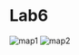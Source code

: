 # Lab6
![map1](https://user-images.githubusercontent.com/42807663/49194083-b5088300-f34f-11e8-8fee-7cd13dea13e0.png)
![map2](https://user-images.githubusercontent.com/42807663/49194089-b9cd3700-f34f-11e8-9e2d-75dbe1fad5aa.png)
